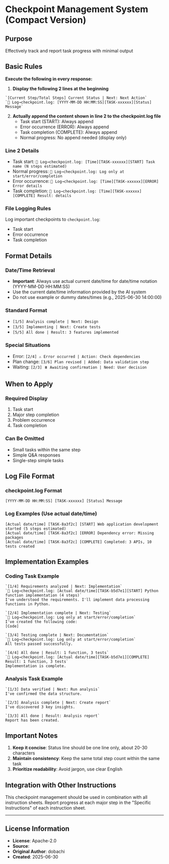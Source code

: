 # Checkpoint Management System (Compact Version)

## Purpose
Effectively track and report task progress with minimal output

## Basic Rules
**Execute the following in every response:**

1. **Display the following 2 lines at the beginning**
```
`[Current Step/Total Steps] Current Status | Next: Next Action`
`📌 Log→checkpoint.log: [YYYY-MM-DD HH:MM:SS][TASK-xxxxxx][Status] Message`
```

2. **Actually append the content shown in line 2 to the checkpoint.log file**
   - Task start (START): Always append
   - Error occurrence (ERROR): Always append
   - Task completion (COMPLETE): Always append
   - Normal progress: No append needed (display only)

### Line 2 Details
- Task start: `📌 Log→checkpoint.log: [Time][TASK-xxxxxx][START] Task name (N steps estimated)`
- Normal progress: `📌 Log→checkpoint.log: Log only at start/error/completion`
- Error occurrence: `📌 Log→checkpoint.log: [Time][TASK-xxxxxx][ERROR] Error details`
- Task completion: `📌 Log→checkpoint.log: [Time][TASK-xxxxxx][COMPLETE] Result: details`

### File Logging Rules
Log important checkpoints to `checkpoint.log`:
- Task start
- Error occurrence
- Task completion

## Format Details

### Date/Time Retrieval
- **Important**: Always use actual current date/time for date/time notation (YYYY-MM-DD HH:MM:SS)
- Use the current date/time information provided by the AI system
- Do not use example or dummy dates/times (e.g., 2025-06-30 14:00:00)

### Standard Format
- `[1/5] Analysis complete | Next: Design`
- `[3/5] Implementing | Next: Create tests`
- `[5/5] All done | Result: 3 features implemented`

### Special Situations
- Error: `[2/4] ⚠️ Error occurred | Action: Check dependencies`
- Plan change: `[3/6] Plan revised | Added: Data validation step`
- Waiting: `[2/3] ⏸️ Awaiting confirmation | Need: User decision`

## When to Apply

### Required Display
1. Task start
2. Major step completion
3. Problem occurrence
4. Task completion

### Can Be Omitted
- Small tasks within the same step
- Simple Q&A responses
- Single-step simple tasks

## Log File Format

### checkpoint.log Format
```
[YYYY-MM-DD HH:MM:SS] [TASK-xxxxxx] [Status] Message
```

### Log Examples (Use actual date/time)
```
[Actual date/time] [TASK-8a3f2c] [START] Web application development started (5 steps estimated)
[Actual date/time] [TASK-8a3f2c] [ERROR] Dependency error: Missing packages
[Actual date/time] [TASK-8a3f2c] [COMPLETE] Completed: 3 APIs, 10 tests created
```

## Implementation Examples

### Coding Task Example
```
`[1/4] Requirements analyzed | Next: Implementation`
`📌 Log→checkpoint.log: [Actual date/time][TASK-b5d7e1][START] Python function implementation (4 steps)`
I've understood the requirements. I'll implement data processing functions in Python.

`[2/4] Implementation complete | Next: Testing`
`📌 Log→checkpoint.log: Log only at start/error/completion`
I've created the following code:
[Code]

`[3/4] Testing complete | Next: Documentation`
`📌 Log→checkpoint.log: Log only at start/error/completion`
All tests passed successfully.

`[4/4] All done | Result: 1 function, 3 tests`
`📌 Log→checkpoint.log: [Actual date/time][TASK-b5d7e1][COMPLETE] Result: 1 function, 3 tests`
Implementation is complete.
```

### Analysis Task Example
```
`[1/3] Data verified | Next: Run analysis`
I've confirmed the data structure.

`[2/3] Analysis complete | Next: Create report`
I've discovered 3 key insights.

`[3/3] All done | Result: Analysis report`
Report has been created.
```

## Important Notes

1. **Keep it concise**: Status line should be one line only, about 20-30 characters
2. **Maintain consistency**: Keep the same total step count within the same task
3. **Prioritize readability**: Avoid jargon, use clear English

## Integration with Other Instructions

This checkpoint management should be used in combination with all instruction sheets.
Report progress at each major step in the "Specific Instructions" of each instruction sheet.

---
## License Information
- **License**: Apache-2.0
- **Source**: 
- **Original Author**: dobachi
- **Created**: 2025-06-30